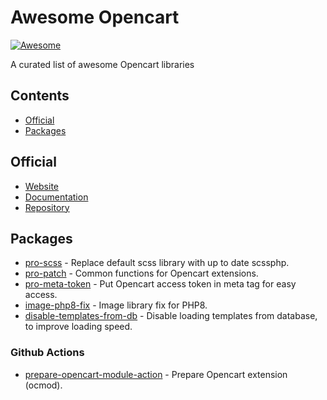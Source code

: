 # Awesome Opencart

[![Awesome](https://cdn.rawgit.com/sindresorhus/awesome/d7305f38d29fed78fa85652e3a63e154dd8e8829/media/badge.svg)](https://github.com/wasabeef/awesome-android-ui)

A curated list of awesome Opencart libraries

## Contents

- [Official](#official)
- [Packages](#packages)

## Official

- [Website](https://opencart.com)
- [Documentation](http://docs.opencart.com/en-gb/introduction/)
- [Repository](https://github.com/opencart/opencart)

## Packages

- [pro-scss](https://github.com/brokeyourbike/pro-scss-opencart) - Replace default scss library with up to date scssphp.
- [pro-patch](https://github.com/brokeyourbike/pro-patch-opencart) - Common functions for Opencart extensions.
- [pro-meta-token](https://github.com/brokeyourbike/pro-meta-token-opencart) - Put Opencart access token in meta tag for easy access.
- [image-php8-fix](https://github.com/brokeyourbike/image-php8-fix-opencart) - Image library fix for PHP8.
- [disable-templates-from-db](https://github.com/brokeyourbike/disable-templates-from-db-opencart) - Disable loading templates from database, to improve loading speed.

### Github Actions

- [prepare-opencart-module-action](https://github.com/brokeyourbike/prepare-opencart-module-action) - Prepare Opencart extension (ocmod).
